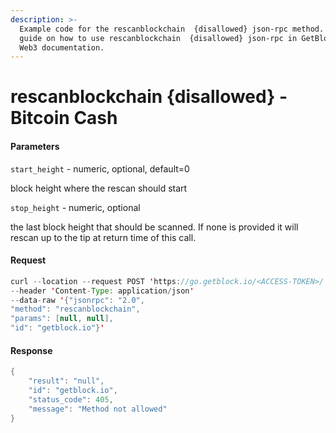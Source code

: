 ```yaml
---
description: >-
  Example code for the rescanblockchain  {disallowed} json-rpc method. Сomplete
  guide on how to use rescanblockchain  {disallowed} json-rpc in GetBlock.io
  Web3 documentation.
---
```


# rescanblockchain {disallowed} - Bitcoin Cash

#### Parameters

`start_height` - numeric, optional, default=0

block height where the rescan should start

`stop_height` - numeric, optional

the last block height that should be scanned. If none is provided it will rescan up to the tip at return time of this call.

#### Request

```java
curl --location --request POST 'https://go.getblock.io/<ACCESS-TOKEN>/' 
--header 'Content-Type: application/json' 
--data-raw '{"jsonrpc": "2.0",
"method": "rescanblockchain",
"params": [null, null],
"id": "getblock.io"}'
```

#### Response

```java
{
    "result": "null",
    "id": "getblock.io",
    "status_code": 405,
    "message": "Method not allowed"
}
```
